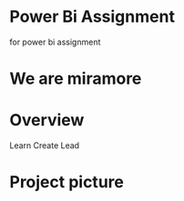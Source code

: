 # Power Bi Assignment
for power bi  assignment
# We are miramore

# Overview
Learn Create Lead

# Project picture
